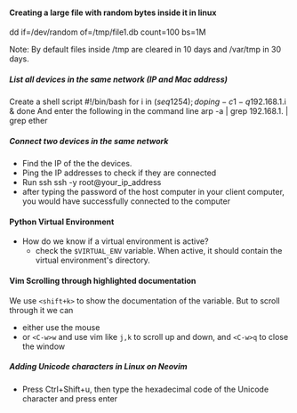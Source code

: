 #### Creating a large file with random bytes inside it in linux
dd if=/dev/random of=/tmp/file1.db count=100 bs=1M

Note: By default files inside /tmp are cleared in 10 days and  /var/tmp in 30 days. 

##### List all devices in the same network (IP and Mac address)
Create a shell script 
#!/bin/bash
for i in $(seq 1 254); do
    ping -c 1 -q 192.168.1.$i &
done 
And enter the following in the command line 
arp -a | grep 192.168.1. | grep ether

##### Connect two devices in the same network
* Find the IP of the the devices.
* Ping the IP addresses to check if they are connected
* Run ssh
ssh -y root@your_ip_address
* after typing the password of the host computer in your client computer, you would
have successfully connected to the computer

#### Python Virtual Environment
* How do we know if a virtual environment is active?
	* check the `$VIRTUAL_ENV` variable. When active, it should contain the virtual environment's directory.


#### Vim Scrolling through highlighted documentation
We use `<shift+k>` to show the documentation of the variable. But to scroll through it we can 
* either use the mouse
* or `<C-w>w` and use vim like `j,k` to scroll up and down, and `<C-w>q` to close the window

##### Adding Unicode characters in Linux on Neovim
* Press Ctrl+Shift+u, then type the hexadecimal code of the Unicode character and press enter
